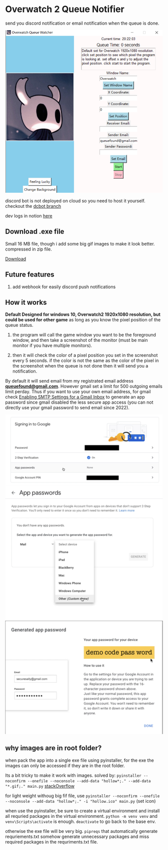 # Overwatch 2 Queue Notifier

 send you discord notification or email notification when the queue is done.

![1676953335290](image/readme/1676953335290.png)

discord bot is not deployed on cloud so you need to host it yourself. checkout the [dcbot branch](https://github.com/qihang-dai/Overwatch2_QueueNotifier/tree/dcbot)

dev logs in notion [here](https://www.notion.so/Overwatch-Queue-Project-73d4bdb41b204aee8fdac16113148adb)

## Download .exe file

Small 16 MB file, though i add some big gif images to make it look better. compressed in zip file.

[Download](https://github.com/qihang-dai/Overwatch2_QueueNotifier)

## Future features

1. add webhook for easily discord push notifications

## How it works

**Default Designed for windows 10, Overwatch2 1920x1080 resolution, but could be used for other game** as long as you know the pixel position of the queue status.

1. the program will call the game window you want to be the foreground window, and then take a screenshot of the monitor (must be main monitor if you have multiple monitors). 

2. then it will check the color of a pixel position you set in the screenshot every 5 seconds. if the color is not the same as the color of the pixel in the screenshot when the queue is not done then it will send you a notification.

By default it will send email from my registrated email address **queuefound@gmail.com**.  However gmail set a limit for 500 outgoing emails limit perday. Thus if you want to use your own email address, for gmail check [Enabling SMTP Settings for a Gmail Inbox](https://help.accredible.com/smtp-setup-in-gmail-inbox) to generate an app password since gmail disabled the less secure app access (you can not directly use your gmail password to send email since 2022).

![1676952387575](image/readme/1676952387575.png)
![1676952393364](image/readme/1676952393364.png)
![1676952401973](image/readme/1676952401973.png)

## why images are in root folder?

when pack the app into a single exe file using pyinstaller, for the exe the images can only be accessed if they are in the root folder.

Its a bit tricky to make it work with images. solved by: `pyinstaller --noconfirm --onefile --noconsole --add-data "hollow*;." --add-data "*.gif;." main.py` [stackOverflow](https://stackoverflow.com/a/72060275)

for light weight withoug big fif file, use `pyinstaller --noconfirm --onefile --noconsole --add-data "hollow*;." -i "hollow.ico" main.py` (set icon)

when use the pyinstaller, be sure to create a virtual environment and install all requried packages in the virtual environment. `python -m venv venv` and `venv\Scripts\activate` is enough. `deactivate` to go back to the base env.

otherwise the exe file will be very big. `pipreqs` that automatically generate requriements.txt somehow generate unnecessary packages and miss required packages in the requriments.txt file.